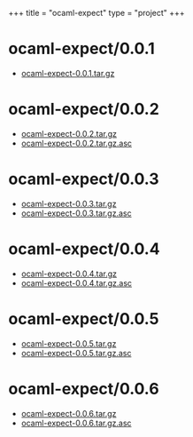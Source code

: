 +++
title = "ocaml-expect"
type = "project"
+++

# ocaml-expect/0.0.1
* [ocaml-expect-0.0.1.tar.gz](/ocaml-expect/ocaml-expect/0.0.1/ocaml-expect-0.0.1.tar.gz)

# ocaml-expect/0.0.2
* [ocaml-expect-0.0.2.tar.gz](/ocaml-expect/ocaml-expect/0.0.2/ocaml-expect-0.0.2.tar.gz)
* [ocaml-expect-0.0.2.tar.gz.asc](/ocaml-expect/ocaml-expect/0.0.2/ocaml-expect-0.0.2.tar.gz.asc)

# ocaml-expect/0.0.3
* [ocaml-expect-0.0.3.tar.gz](/ocaml-expect/ocaml-expect/0.0.3/ocaml-expect-0.0.3.tar.gz)
* [ocaml-expect-0.0.3.tar.gz.asc](/ocaml-expect/ocaml-expect/0.0.3/ocaml-expect-0.0.3.tar.gz.asc)

# ocaml-expect/0.0.4
* [ocaml-expect-0.0.4.tar.gz](/ocaml-expect/ocaml-expect/0.0.4/ocaml-expect-0.0.4.tar.gz)
* [ocaml-expect-0.0.4.tar.gz.asc](/ocaml-expect/ocaml-expect/0.0.4/ocaml-expect-0.0.4.tar.gz.asc)

# ocaml-expect/0.0.5
* [ocaml-expect-0.0.5.tar.gz](/ocaml-expect/ocaml-expect/0.0.5/ocaml-expect-0.0.5.tar.gz)
* [ocaml-expect-0.0.5.tar.gz.asc](/ocaml-expect/ocaml-expect/0.0.5/ocaml-expect-0.0.5.tar.gz.asc)

# ocaml-expect/0.0.6
* [ocaml-expect-0.0.6.tar.gz](/ocaml-expect/ocaml-expect/0.0.6/ocaml-expect-0.0.6.tar.gz)
* [ocaml-expect-0.0.6.tar.gz.asc](/ocaml-expect/ocaml-expect/0.0.6/ocaml-expect-0.0.6.tar.gz.asc)